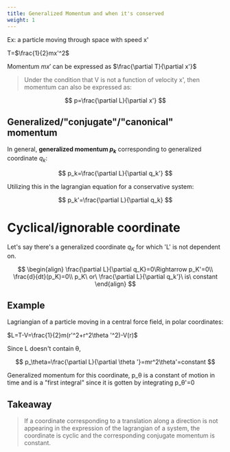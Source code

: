 ```yaml
---
title: Generalized Momentum and when it's conserved
weight: 1
---
```

Ex: a particle moving through space with speed x'

T=$\frac{1}{2}mx'^2$

Momentum $mx'$ can be expressed as $\frac{\partial T}{\partial x'}$

> Under the condition that V is not a function of velocity x', then momentum can also be expressed as:

$$
p=\frac{\partial L}{\partial x'}
$$

## Generalized/"conjugate"/"canonical" momentum
In general, **generalized momentum $p_k$** corresponding to generalized coordinate $q_k$:

$$
p_k=\frac{\partial L}{\partial q_k'}
$$

Utilizing this in the lagrangian equation for a conservative system:

$$
p_k'=\frac{\partial L}{\partial q_k}
$$

# Cyclical/ignorable coordinate

Let's say there's a generalized coordinate $q_K$ for which 'L' is not  dependent on.

$$
\begin{align}
\frac{\partial L}{\partial q_K}=0\Rightarrow p_K'=0\\
\frac{d}{dt}(p_K)=0\\
p_K\ or\ \frac{\partial L}{\partial q_k'}\ is\ constant
\end{align}
$$

## Example
Lagriangian of a particle moving in a central force field, in polar coordinates:

$L=T-V=\frac{1}{2}m(r'^2+r^2\theta '^2)-V(r)$

Since L doesn't contain θ,

$$
p_\theta=\frac{\partial L}{\partial \theta '}=mr^2\theta'=constant
$$

Generalized momentum for this coordinate, p\_θ is a constant of motion in time and is a "first integral" since it is gotten by integrating p\_θ'=0

## Takeaway
> If a coordinate corresponding to a translation along a direction is not appearing in the expression of the lagrangian of a system, the coordinate is cyclic and the corresponding conjugate momentum is constant.